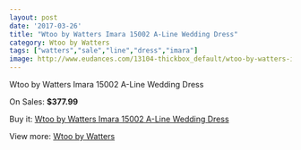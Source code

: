 ```yaml
---
layout: post
date: '2017-03-26'
title: "Wtoo by Watters Imara 15002 A-Line Wedding Dress"
category: Wtoo by Watters
tags: ["watters","sale","line","dress","imara"]
image: http://www.eudances.com/13104-thickbox_default/wtoo-by-watters-imara-15002-a-line-wedding-dress.jpg
---
```

Wtoo by Watters Imara 15002 A-Line Wedding Dress

On Sales: **$377.99**
<a href="https://www.eudances.com/en/wtoo-by-watters/3975-wtoo-by-watters-imara-15002-a-line-wedding-dress.html"><amp-img layout="responsive" width="600" height="600" src="//www.eudances.com/13104-thickbox_default/wtoo-by-watters-imara-15002-a-line-wedding-dress.jpg" alt="Wtoo by Watters Imara 15002 A-Line Wedding Dress 0" /></a>
<a href="https://www.eudances.com/en/wtoo-by-watters/3975-wtoo-by-watters-imara-15002-a-line-wedding-dress.html"><amp-img layout="responsive" width="600" height="600" src="//www.eudances.com/13106-thickbox_default/wtoo-by-watters-imara-15002-a-line-wedding-dress.jpg" alt="Wtoo by Watters Imara 15002 A-Line Wedding Dress 1" /></a>
<a href="https://www.eudances.com/en/wtoo-by-watters/3975-wtoo-by-watters-imara-15002-a-line-wedding-dress.html"><amp-img layout="responsive" width="600" height="600" src="//www.eudances.com/13105-thickbox_default/wtoo-by-watters-imara-15002-a-line-wedding-dress.jpg" alt="Wtoo by Watters Imara 15002 A-Line Wedding Dress 2" /></a>

Buy it: [Wtoo by Watters Imara 15002 A-Line Wedding Dress](https://www.eudances.com/en/wtoo-by-watters/3975-wtoo-by-watters-imara-15002-a-line-wedding-dress.html "Wtoo by Watters Imara 15002 A-Line Wedding Dress")

View more: [Wtoo by Watters](https://www.eudances.com/en/49-wtoo-by-watters "Wtoo by Watters")